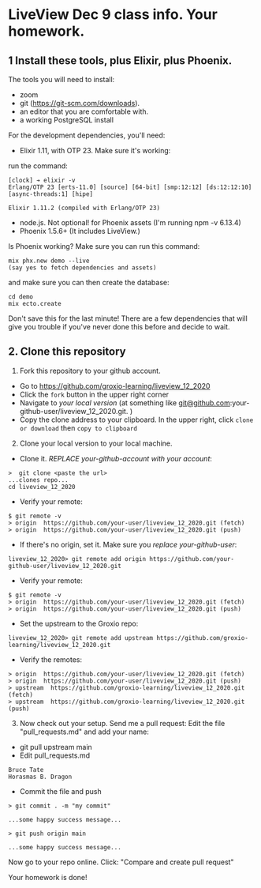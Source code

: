 # LiveView Dec 9 class info. Your homework. 

## 1 Install these tools, plus Elixir, plus Phoenix. 

The tools you will need to install: 

- zoom 
- git (https://git-scm.com/downloads). 
- an editor that you are comfortable with. 
- a working PostgreSQL install

For the development dependencies, you'll need: 

- Elixir 1.11, with OTP 23. Make sure it's working: 

run the command: 

```
[clock] ➔ elixir -v
Erlang/OTP 23 [erts-11.0] [source] [64-bit] [smp:12:12] [ds:12:12:10] [async-threads:1] [hipe]

Elixir 1.11.2 (compiled with Erlang/OTP 23)
```

- node.js. Not optional! for Phoenix assets (I'm running npm -v 6.13.4)
- Phoenix 1.5.6+ (It includes LiveView.)


Is Phoenix working? Make sure you can run this command: 

```
mix phx.new demo --live
(say yes to fetch dependencies and assets)
```

and make sure you can then create the database: 

```
cd demo
mix ecto.create
```

Don't save this for the last minute! There are a few dependencies that will give you trouble if you've never done this before and decide to wait. 


## 2. Clone this repository

1. Fork this repository to your github account. 

- Go to https://github.com/groxio-learning/liveview_12_2020
- Click the `fork` button in the upper right corner
- Navigate to *your local version* (at something like git@github.com:your-github-user/liveview_12_2020.git. )
- Copy the clone address to your clipboard. In the upper right, click `clone or download` then `copy to clipboard`

2. Clone your local version to your local machine. 

- Clone it. *REPLACE your-github-account with your account*:  

```
>  git clone <paste the url>
...clones repo...
cd liveview_12_2020
```

- Verify your remote: 

```
$ git remote -v
> origin  https://github.com/your-user/liveview_12_2020.git (fetch)
> origin  https://github.com/your-user/liveview_12_2020.git (push)
```


- If there's no origin, set it. Make sure you *replace your-github-user*:

```
liveview_12_2020> git remote add origin https://github.com/your-github-user/liveview_12_2020.git
```

- Verify your remote: 

```
$ git remote -v
> origin  https://github.com/your-user/liveview_12_2020.git (fetch)
> origin  https://github.com/your-user/liveview_12_2020.git (push)
```

- Set the upstream to the Groxio repo:

```
liveview_12_2020> git remote add upstream https://github.com/groxio-learning/liveview_12_2020.git
```

- Verify the remotes: 

```
> origin  https://github.com/your-user/liveview_12_2020.git (fetch)
> origin  https://github.com/your-user/liveview_12_2020.git (push)
> upstream  https://github.com/groxio-learning/liveview_12_2020.git (fetch)
> upstream  https://github.com/groxio-learning/liveview_12_2020.git (push)
```

3. Now check out your setup. Send me a pull request: Edit the file "pull_requests.md" and add your name: 

- git pull upstream main
- Edit pull_requests.md

```
Bruce Tate
Horasmas B. Dragon
```

- Commit the file and push

```
> git commit . -m "my commit"

...some happy success message...

> git push origin main

...some happy success message...
```

Now go to your repo online. Click: "Compare and create pull request" 

Your homework is done!
